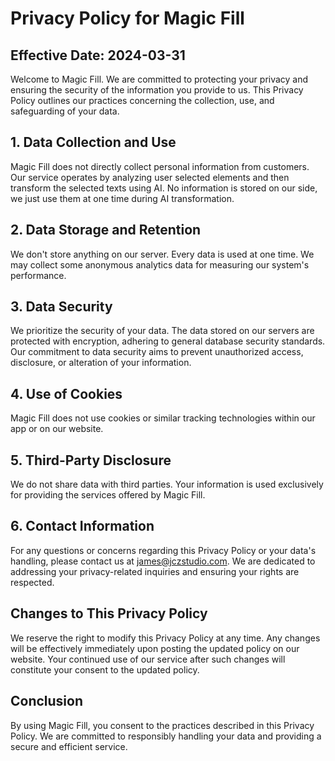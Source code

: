 # Privacy Policy for Magic Fill

## Effective Date: 2024-03-31

Welcome to Magic Fill. We are committed to protecting your privacy and ensuring the security of the information you provide to us. This Privacy Policy outlines our practices concerning the collection, use, and safeguarding of your data.

## 1. Data Collection and Use

Magic Fill does not directly collect personal information from customers. Our service operates by analyzing user selected elements and then transform the selected texts using AI. No information is stored on our side, we just use them at one time during AI transformation.

## 2. Data Storage and Retention

We don't store anything on our server. Every data is used at one time. We may collect some anonymous analytics data for measuring our system's performance.

## 3. Data Security

We prioritize the security of your data. The data stored on our servers are protected with encryption, adhering to general database security standards. Our commitment to data security aims to prevent unauthorized access, disclosure, or alteration of your information.

## 4. Use of Cookies

Magic Fill does not use cookies or similar tracking technologies within our app or on our website.

## 5. Third-Party Disclosure

We do not share data with third parties. Your information is used exclusively for providing the services offered by Magic Fill.

## 6. Contact Information

For any questions or concerns regarding this Privacy Policy or your data's handling, please contact us at james@jczstudio.com. We are dedicated to addressing your privacy-related inquiries and ensuring your rights are respected.

## Changes to This Privacy Policy

We reserve the right to modify this Privacy Policy at any time. Any changes will be effectively immediately upon posting the updated policy on our website. Your continued use of our service after such changes will constitute your consent to the updated policy.

## Conclusion

By using Magic Fill, you consent to the practices described in this Privacy Policy. We are committed to responsibly handling your data and providing a secure and efficient service.

